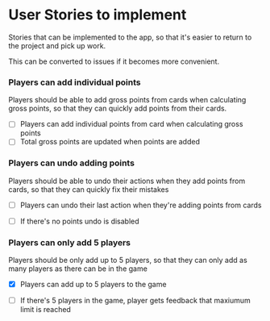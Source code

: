 # User Stories to implement
Stories that can be implemented to the app, so that it's easier to return to the project and pick up work.

This can be converted to issues if it becomes more convenient.

### Players can add individual points
Players should be able to add gross points from cards when calculating gross points, so that they can quickly add points from their cards.

- [ ] Players can add individual points from card when calculating gross points
- [ ] Total gross points are updated when points are added

### Players can undo adding points
Players should be able to undo their actions when they add points from cards, so that they can quickly fix their mistakes

- [ ] Players can undo their last action when they're adding points from cards
- [ ] If there's no points undo is disabled


### Players can only add 5 players
Players should be only add up to 5 players, so that they can only add as many players as there can be in the game

- [x] Players can add up to 5 players to the game
- [ ] If there's 5 players in the game, player gets feedback that maxiumum limit is reached

